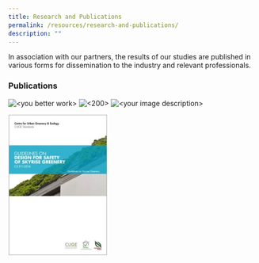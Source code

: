 ```yaml
---
title: Research and Publications
permalink: /resources/research-and-publications/
description: ""
---
```

In association with our partners, the results of our studies are published in various forms for dissemination to the industry and relevant professionals.

### Publications
<img style="width:400px;" alt="<you better work>" src="/images/Icons/guidelines%20on%20design%20for%20safety%20of%20skyrise%20greenery_icon.jpg)">

<img style="width:200px;" alt="<200>" src="/images/![](/images/Icons/guidelines%20on%20design%20for%20safety%20of%20skyrise%20greenery_icon.jpg)">

<img style="width:400px;" alt="<your image description>" src="/images/<guidelines on design for safety of skyrise greenery_icon.jpg>">


![](/images/Icons/guidelines%20on%20design%20for%20safety%20of%20skyrise%20greenery_icon.jpg)